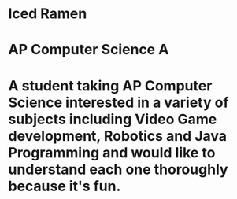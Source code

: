# Iced Ramen
# AP Computer Science A
# A student taking AP Computer Science interested in a variety of subjects including Video Game development, Robotics and Java Programming and would like to understand each one thoroughly because it's fun.
